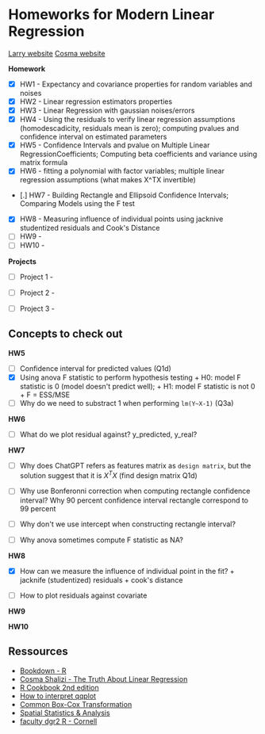 # Homeworks for Modern Linear Regression

[Larry website](https://www.stat.cmu.edu/~larry/=stat401/)
[Cosma website](https://www.stat.cmu.edu/~cshalizi/mreg/15/)

**Homework**

- [X] HW1 - Expectancy and covariance properties for random variables and noises
- [X] HW2 - Linear regression estimators properties
- [X] HW3 - Linear Regression with gaussian noises/errors
- [X] HW4 - Using the residuals to verify linear regression assumptions (homodescadicity, residuals mean is zero); computing pvalues and confidence interval on estimated parameters
- [X] HW5 - Confidence Intervals and pvalue on Multiple Linear RegressionCoefficients; Computing beta coefficients and variance using matrix formula
- [X] HW6 - fitting a polynomial with factor variables; multiple linear regression assumptions (what makes X^TX invertible)
- [.] HW7 - Building Rectangle and Ellipsoid Confidence Intervals; Comparing Models using the F test
- [X] HW8 - Measuring influence of individual points using jacknive studentized 
      residuals and Cook's Distance
- [ ] HW9 - 
- [ ] HW10 - 

**Projects**

- [ ] Project 1 - 
- [ ] Project 2 - 
- [ ] Project 3 - 


## Concepts to check out

**HW5**

- [ ] Confidence interval for predicted values (Q1d)
- [X] Using anova F statistic to perform hypothesis testing 
      + H0: model F statistic is 0 (model doesn't predict well);
      + H1: model F statistic is not 0
      + F = ESS/MSE
- [ ] Why do we need to substract 1 when performing `lm(Y~X-1)` (Q3a)

**HW6**

- [ ] What do we plot residual against? y_predicted, y_real?

**HW7**

- [ ] Why does ChatGPT refers as features matrix as `design matrix`, but the solution suggest that it is $X^TX$ (find design matrix Q1d)
- [ ] Why use Bonferonni correction when computing rectangle 
      confidence interval? Why 90 percent confidence interval rectangle correspond 
      to 99 percent 
- [ ] Why don't we use intercept when constructing rectangle interval?
- [ ] Why anova sometimes compute F statistic as NA?


**HW8**

- [X] How can we measure the influence of individual point in the fit? 
      + jacknife (studentized) residuals 
      + cook's distance
- [ ] How to plot residuals against covariate


**HW9**



**HW10**


## Ressources

- [Bookdown - R](https://bookdown.org/dli/rguide/inference-on-two-independent-sample-means.html#one-sided-hypothesis-test-1)
- [Cosma Shalizi - The Truth About Linear Regression](https://www.stat.cmu.edu/~cshalizi/TALR/)
- [R Cookbook 2nd edition](https://rc2e.com/)
- [How to interpret qqplot](https://stats.stackexchange.com/questions/101274/how-to-interpret-a-qq-plot)
- [Common Box-Cox Transformation](https://sixsigmastudyguide.com/box-cox-transformation/)
- [Spatial Statistics & Analysis](https://www.css.cornell.edu/faculty/dgr2/ref/index.html)
- [faculty dgr2 R - Cornell](https://www.css.cornell.edu/faculty/dgr2/_static/files/R_html/)
